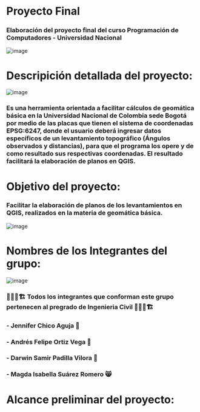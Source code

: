 # Proyecto Final

### Elaboración del proyecto final del curso Programación de Computadores - Universidad Nacional


![image](https://github.com/user-attachments/assets/7e906e62-7ed5-4480-ac69-e2083511676c)



# Descripición detallada del proyecto:

![image](https://github.com/user-attachments/assets/f7b86121-a615-4cce-beff-fb45099fded4)


### Es una herramienta orientada a facilitar cálculos de geomática básica en la Universidad Nacional de Colombia sede Bogotá por medio de las placas que tienen el sistema de coordenadas EPSG:6247, donde el usuario deberá ingresar datos específicos de un levantamiento topográfico (Ángulos observados y distancias), para que el programa los opere y de como resultado sus respectivas coordenadas. El resultado facilitará la elaboración de planos en QGIS.



# Objetivo del proyecto:

### Facilitar la elaboración de planos de los levantamientos en QGIS, realizados en la materia de geomática básica.


![image](https://github.com/user-attachments/assets/52f331f9-0b5c-4fa8-b9ae-e67bebd19d68)



# Nombres de los Integrantes del grupo:

![image](https://github.com/user-attachments/assets/51ee722f-be61-4237-8db3-2913de09dad0)



### 👨📝📐🏗 Todos los integrantes que conforman este grupo pertenecen al pregrado de Ingenieria Civil 👨📝📐🏗
### - Jennifer Chico Aguja 🦊
### - Andrés Felipe Ortiz Vega 🦅
### - Darwin Samir Padilla Vilora 🫏
### - Magda Isabella Suárez Romero 😸

  
# Alcance preliminar del proyecto:
  
  
